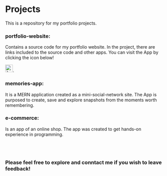 # Projects

This is a repository for my portfolio projects. 

### portfolio-website: 

Contains a source code for my portfolio website. In the project, there are links included to the source code and other apps.
You can visit the App by clicking the icon below!

[<img alt="App" width="24px" src="https://flyclipart.com/thumb2/portfolio-icons-download-free-png-and-vector-icons-unlimited-186409.png" />][portfolio].

### memories-app:

It is a MERN application created as a mini-social-network site. The App is purposed to create, save and explore snapshots from the moments worth remembering.

### e-commerce:

Is an app of an online shop. The app was created to get hands-on experience in programming. 

<br />
<br />

### Please feel free to explore and conntact me if you wish to leave feedback!


[portfolio]: https://piotrkwiatkowski.netlify.app
